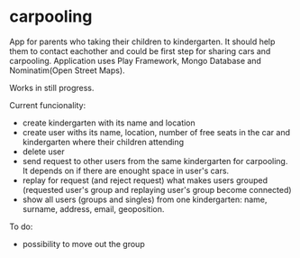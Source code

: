 # carpooling
App for parents who taking their children to kindergarten. It should help them to contact eachother and could be first step for sharing cars and carpooling.
Application uses Play Framework, Mongo Database and Nominatim(Open Street Maps).


Works in still progress.

Current funcionality:
- create kindergarten with its name and location
- create user withs its name, location, number of free seats in the car and kindergarten where their children attending
- delete user
- send request to other users from the same kindergarten for carpooling. It depends on if there are enought space in user's cars.
- replay for request (and reject request) what makes users grouped (requested user's group and replaying user's group become connected)
- show all users (groups and singles) from one kindergarten: name, surname, address, email, geoposition.

To do:
- possibility to move out the group

